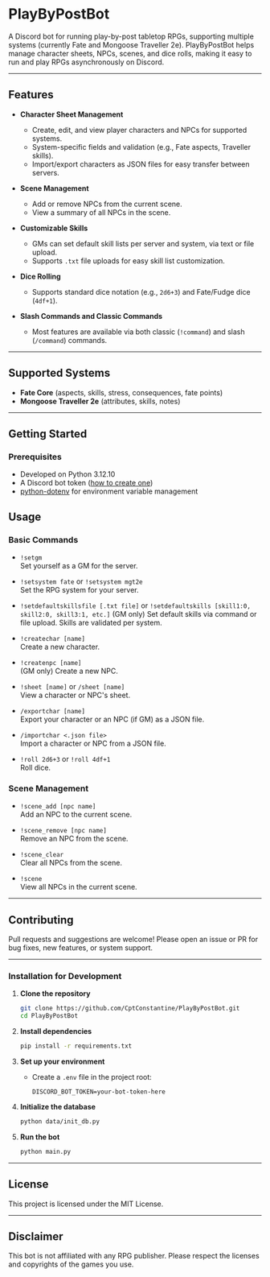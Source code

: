 # PlayByPostBot

A Discord bot for running play-by-post tabletop RPGs, supporting multiple systems (currently Fate and Mongoose Traveller 2e). PlayByPostBot helps manage character sheets, NPCs, scenes, and dice rolls, making it easy to run and play RPGs asynchronously on Discord.

---

## Features

- **Character Sheet Management**  
  - Create, edit, and view player characters and NPCs for supported systems.
  - System-specific fields and validation (e.g., Fate aspects, Traveller skills).
  - Import/export characters as JSON files for easy transfer between servers.

- **Scene Management**  
  - Add or remove NPCs from the current scene.
  - View a summary of all NPCs in the scene.

- **Customizable Skills**  
  - GMs can set default skill lists per server and system, via text or file upload.
  - Supports `.txt` file uploads for easy skill list customization.

- **Dice Rolling**  
  - Supports standard dice notation (e.g., `2d6+3`) and Fate/Fudge dice (`4df+1`).

- **Slash Commands and Classic Commands**  
  - Most features are available via both classic (`!command`) and slash (`/command`) commands.

---

## Supported Systems

- **Fate Core** (aspects, skills, stress, consequences, fate points)
- **Mongoose Traveller 2e** (attributes, skills, notes)

---

## Getting Started

### Prerequisites

- Developed on Python 3.12.10
- A Discord bot token ([how to create one](https://discord.com/developers/applications))
- [python-dotenv](https://pypi.org/project/python-dotenv/) for environment variable management

## Usage

### Basic Commands

- `!setgm`  
  Set yourself as a GM for the server.

- `!setsystem fate` or `!setsystem mgt2e`  
  Set the RPG system for your server.
  
- `!setdefaultskillsfile [.txt file]` or `!setdefaultskills [skill1:0, skill2:0, skill3:1, etc.]`
  (GM only) Set default skills via command or file upload. Skills are validated per system.

- `!createchar [name]`  
  Create a new character.

- `!createnpc [name]`  
  (GM only) Create a new NPC.

- `!sheet [name]` or `/sheet [name]`  
  View a character or NPC's sheet.

- `/exportchar [name]`  
  Export your character or an NPC (if GM) as a JSON file.

- `/importchar <.json file>`  
  Import a character or NPC from a JSON file.

- `!roll 2d6+3` or `!roll 4df+1`  
  Roll dice.

### Scene Management

- `!scene_add [npc name]`  
  Add an NPC to the current scene.

- `!scene_remove [npc name]`  
  Remove an NPC from the scene.

- `!scene_clear`  
  Clear all NPCs from the scene.

- `!scene`  
  View all NPCs in the current scene.

---

## Contributing

Pull requests and suggestions are welcome! Please open an issue or PR for bug fixes, new features, or system support.

---

### Installation for Development

1. **Clone the repository**
   ```sh
   git clone https://github.com/CptConstantine/PlayByPostBot.git
   cd PlayByPostBot
   ```

2. **Install dependencies**
   ```sh
   pip install -r requirements.txt
   ```

3. **Set up your environment**
   - Create a `.env` file in the project root:
     ```
     DISCORD_BOT_TOKEN=your-bot-token-here
     ```

4. **Initialize the database**
   ```sh
   python data/init_db.py
   ```

5. **Run the bot**
   ```sh
   python main.py
   ```

---

## License

This project is licensed under the MIT License.

---

## Disclaimer

This bot is not affiliated with any RPG publisher. Please respect the licenses and copyrights of the games you use.
